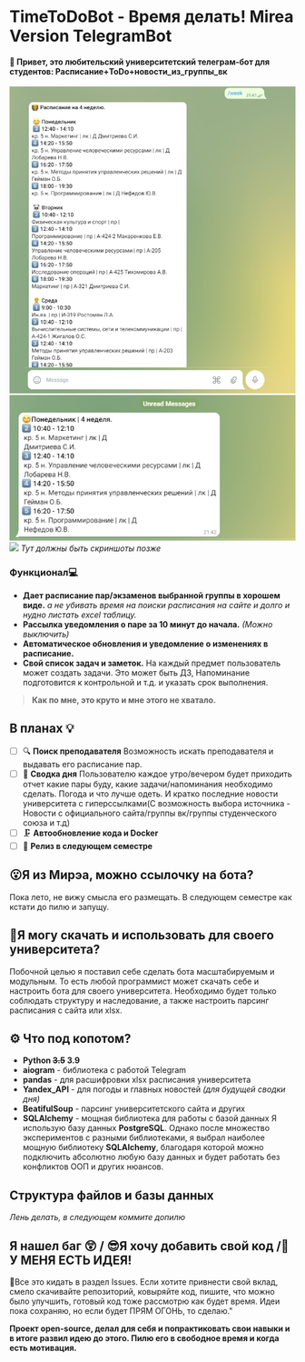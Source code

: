 TimeToDoBot - Время делать! Mirea Version TelegramBot
===================
#### 👋 __Привет, это любительский университетский телеграм-бот для студентов: Расписание+ToDo+новости_из_группы_вк__
![](4.png)![](2.png)
![](task_preview.gif)
*Тут должны быть скриншоты позже*
### Функционал💻
- __Дает расписание пар/экзаменов выбранной группы в хорошем виде.__ *а не убивать время на поиски расписания на сайте и долго и нудно листать excel таблицу.* 
- __Рассылка уведомления о паре за 10 минут до начала.__ *(Можно выключить)*
- __Автоматическое обновления и уведомление о изменениях в расписание.__
- __Свой список задач и заметок.__ 
На каждый предмет пользователь может создать задачи. Это может быть ДЗ, Напоминание подготовится к контрольной и т.д. и указать срок выполнения.
> __Как по мне, это круто и мне этого не хватало.__
## В планах 💡
- [ ] 🔍 __Поиск преподавателя__ 
Возможность искать преподавателя и выдавать его расписание пар.
- [ ] 📰 __Сводка дня__ 
Пользователю каждое утро/вечером будет приходить отчет какие пары буду, какие задачи/напоминания необходимо сделать. Погода и что лучше одеть. И кратко последние новости университета с гиперссылками(С возможность выбора источника - Новости с официального сайта/группы вк/группы студенческого союза и т.д)
- [ ] 🗜 __Автообновление кода и Docker__
- [ ] 🎉 __Релиз в следующем семестре__
## 😮Я из Мирэа, можно ссылочку на бота?
Пока лето, не вижу смысла его размещать. В следующем семестре как кстати до пилю и запущу.
## 🤔Я могу скачать и использовать для своего университета? 
Побочной целью я поставил себе сделать бота масштабируемым и модульным. То есть любой программист может скачать себе и настроить бота для своего университета. Необходимо будет только соблюдать структуру и наследование, а также настроить парсинг расписания с сайта или xlsx.
## ⚙ Что под копотом?
- __Python ~~3.5~~ 3.9__
- __aiogram__ - библиотека с работой Telegram
- __pandas__ - для расшифровки xlsx расписания университета
- __Yandex_API__ - для погоды и главных новостей *(для будущей сводки дня)*
- __BeatifulSoup__ - парсинг университетского сайта и других
- __SQLAlchemy__ - мощная библиотека для работы с базой данных
Я использую базу данных __PostgreSQL__. Однако после множество экспериментов с разными библиотеками, я выбрал наиболее мощную библиотеку __SQLAlchemy__, благодаря которой можно подключить абсолютно любую базу данных и будет работать без конфликтов ООП и других нюансов. 

## Структура файлов и базы данных
*Лень делать, в следующем коммите допилю*
## Я нашел баг 😲 / 😎Я хочу добавить свой код /🤯 У МЕНЯ ЕСТЬ ИДЕЯ!
📣Все это кидать в раздел Issues. Если хотите привнести свой вклад, смело скачивайте репозиторий, ковыряйте код, пишите, что можно было улучшить, готовый код тоже рассмотрю как будет время.
Идеи пока сохраняю, но если будет ПРЯМ ОГОНЬ, то сделаю."

__Проект open-source, делал для себя и попрактиковать свои навыки и в итоге развил идею до этого. Пилю его в свободное время и когда есть мотивация.__  

